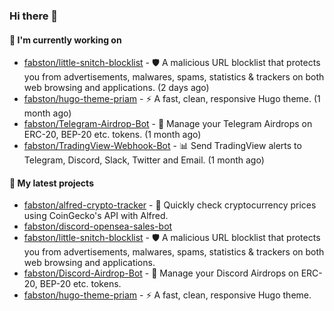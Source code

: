 ### Hi there 👋

#### 👷 I'm currently working on

- [fabston/little-snitch-blocklist](https://github.com/fabston/little-snitch-blocklist) - 🛡 A malicious URL blocklist that protects you from advertisements, malwares, spams, statistics &amp; trackers on both web browsing and applications. (2 days ago)
- [fabston/hugo-theme-priam](https://github.com/fabston/hugo-theme-priam) - ⚡️ A fast, clean, responsive Hugo theme. (1 month ago)
- [fabston/Telegram-Airdrop-Bot](https://github.com/fabston/Telegram-Airdrop-Bot) - 🎈 Manage your Telegram Airdrops on ERC-20, BEP-20 etc. tokens. (1 month ago)
- [fabston/TradingView-Webhook-Bot](https://github.com/fabston/TradingView-Webhook-Bot) - 📊 Send TradingView alerts to Telegram, Discord, Slack, Twitter and Email.  (1 month ago)

#### 🌱 My latest projects

- [fabston/alfred-crypto-tracker](https://github.com/fabston/alfred-crypto-tracker) - 💸 Quickly check cryptocurrency prices using CoinGecko&#39;s API with Alfred.
- [fabston/discord-opensea-sales-bot](https://github.com/fabston/discord-opensea-sales-bot)
- [fabston/little-snitch-blocklist](https://github.com/fabston/little-snitch-blocklist) - 🛡 A malicious URL blocklist that protects you from advertisements, malwares, spams, statistics &amp; trackers on both web browsing and applications.
- [fabston/Discord-Airdrop-Bot](https://github.com/fabston/Discord-Airdrop-Bot) - 🎈 Manage your Discord Airdrops on ERC-20, BEP-20 etc. tokens.
- [fabston/hugo-theme-priam](https://github.com/fabston/hugo-theme-priam) - ⚡️ A fast, clean, responsive Hugo theme.